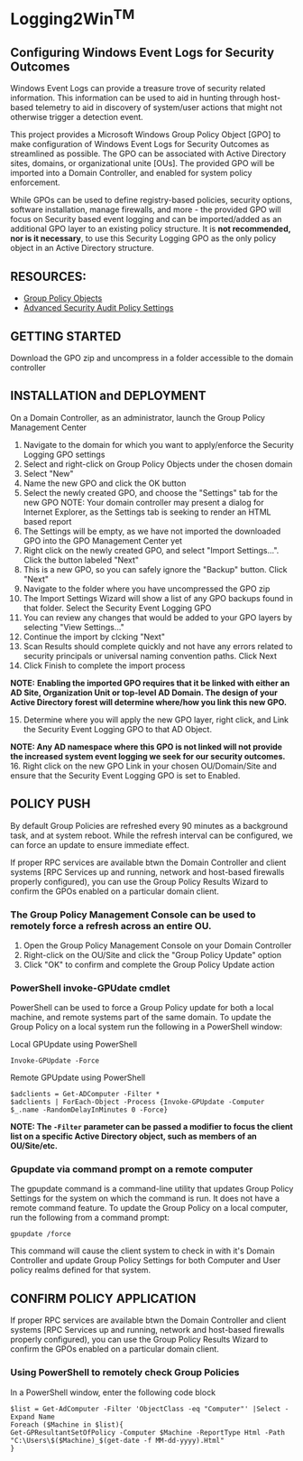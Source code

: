 # Logging2Win<sup>TM</sup>
## Configuring Windows Event Logs for Security Outcomes

Windows Event Logs can provide a treasure trove of security related information. This
information can be used to aid in hunting through host-based telemetry to aid in
discovery of system/user actions that might not otherwise trigger a detection event.

This project provides a Microsoft Windows Group Policy Object \[GPO\] to make configuration
of Windows Event Logs for Security Outcomes as streamlined as possible. The GPO can be 
associated with Active Directory sites, domains, or organizational unite [OUs]. The 
provided GPO will be imported into a Domain Controller, and enabled for system policy 
enforcement.

While GPOs can be used to define registry-based policies, security options, software 
installation, manage firewalls, and more - the provided GPO will focus on Security
based event logging and can be imported/added as an additional GPO layer to an existing
policy structure. It is **not recommended, nor is it necessary**, to use this Security 
Logging GPO as the only policy object in an Active Directory structure.

## RESOURCES:
* [Group Policy Objects](https://learn.microsoft.com/en-us/previous-versions/windows/desktop/policy/group-policy-objects)
* [Advanced Security Audit Policy Settings](https://learn.microsoft.com/en-us/windows/security/threat-protection/auditing/advanced-security-audit-policy-settings)

## GETTING STARTED
Download the GPO zip and uncompress in a folder accessible to the domain controller

## INSTALLATION and DEPLOYMENT
On a Domain Controller, as an administrator, launch the Group Policy Management Center

1. Navigate to the domain for which you want to apply/enforce the Security Logging GPO settings
2. Select and right-click on Group Policy Objects under the chosen domain
3. Select "New"
4. Name the new GPO and click the OK button
5. Select the newly created GPO, and choose the "Settings" tab for the new GPO
NOTE: Your domain controller may present a dialog for Internet Explorer, as the Settings tab is seeking to render an HTML based report
6. The Settings will be empty, as we have not imported the downloaded GPO into the GPO Management Center yet
7. Right click on the newly created GPO, and select "Import Settings...". Click the button labeled "Next"
8. This is a new GPO, so you can safely ignore the "Backup" button. Click "Next"
9. Navigate to the folder where you have uncompressed the GPO zip
10. The Import Settings Wizard will show a list of any GPO backups found in that folder. Select the Security Event Logging GPO
11. You can review any changes that would be added to your GPO layers by selecting "View Settings..."
12. Continue the import by clcking "Next"
13. Scan Results should complete quickly and not have any errors related to security principals or universal naming convention paths. Click Next
14. Click Finish to complete the import process

**NOTE:**
**Enabling the imported GPO requires that it be linked with either an AD Site, Organization Unit or top-level AD Domain. The design of your Active Directory forest will determine where/how you link this new GPO.**

15. Determine where you will apply the new GPO layer, right click, and Link the Security Event Logging GPO
to that AD Object. 

**NOTE: Any AD namespace where this GPO is not linked will not provide the increased system event logging we seek for our security outcomes.**
16. Right click on the new GPO Link in your chosen OU/Domain/Site and ensure that the Security Event Logging GPO is set to Enabled.

## POLICY PUSH
By default Group Policies are refreshed every 90 minutes as a background task, and at system reboot. While the refresh interval can be
configured, we can force an update to ensure immediate effect.

If proper RPC services are available btwn the Domain Controller and client systems [RPC Services up and running, network and host-based firewalls properly configured), you can use the Group Policy Results Wizard to confirm the GPOs enabled on a particular domain client.

### The Group Policy Management Console can be used to remotely force a refresh across an entire OU.
1. Open the Group Policy Management Console on your Domain Controller
2. Right-click on the OU/Site and click the "Group Policy Update" option
3. Click "OK" to confirm and complete the Group Policy Update action

### PowerShell invoke-GPUdate cmdlet
PowerShell can be used to force a Group Policy update for both a local machine, and remote systems part of the same domain. To update the
Group Policy on a local system run the following in a PowerShell window:

Local GPUpdate using PowerShell
```
Invoke-GPUpdate -Force
```

Remote GPUpdate using PowerShell
```
$adclients = Get-ADComputer -Filter *
$adclients | ForEach-Object -Process {Invoke-GPUpdate -Computer $_.name -RandomDelayInMinutes 0 -Force}
```

**NOTE: The `-Filter` parameter can be passed a modifier to focus the client list on a specific Active Directory object, such as members of an OU/Site/etc.**

### Gpupdate via command prompt on a remote computer
The gpupdate command is a command-line utility that updates Group Policy Settings for the system on which the command is run. It does not have a remote command feature. To update the Group Policy on a local computer, run the following from a command prompt:

```
gpupdate /force
```

This command will cause the client system to check in with it's Domain Controller and update Group Policy Settings for both Computer and User policy realms defined for that system.

## CONFIRM POLICY APPLICATION
If proper RPC services are available btwn the Domain Controller and client systems [RPC Services up and running, network and host-based firewalls properly configured), you can use the Group Policy Results Wizard to confirm the GPOs enabled on a particular domain client.

### Using PowerShell to remotely check Group Policies
In a PowerShell window, enter the following code block

```
$list = Get-AdComputer -Filter 'ObjectClass -eq "Computer"' |Select -Expand Name
Foreach ($Machine in $list){
Get-GPResultantSetOfPolicy -Computer $Machine -ReportType Html -Path "C:\Users\$($Machine)_$(get-date -f MM-dd-yyyy).Html"
}
```




